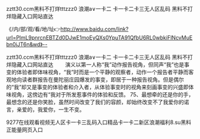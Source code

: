 zztt30.ccm黑料不打烊tttzzz0
浪潮a∨一卡二
卡一卡二卡三无人区乱码
黑料不打烊隐藏入口网站直达


《/内/部/观/看/地/址👉http://www.baidu.com/link?url=PImL9pnrcnEBTZd0DJwE1moEyQXs0YpuTA91QfbU6RL0wbkiFlNcvMuEbn0iJT6n&wd》--

zztt30.ccm黑料不打烊tttzzz0
浪潮a∨一卡二
卡一卡二卡三无人区乱码
黑料不打烊隐藏入口网站直达
　　演义以第一人称“我”动作报告视角，但同声“我”也是事变的体验者即体味视角，“我”时而是一个平静的观察者，动作一个报告者平静而客观地向读者群报告在曼陀丽庄园爆发的事变，即居于一种报告视角。但是偶尔的“我”却又是事变的体验者和介入者，从体验事变时的视角来刻画事变的兴盛即体味视角，这傍边有“我对于所发惹事件的体验和反馈。
		75、最想牵的还是你的手，最想念的还是你笑脸，虽然时间改变了我们的容颜，却始终改变不了我爱你的诺言，亲爱的，我爱你，一生不变。





9277在线观看视频无人区卡一卡三乱码入口精品卡一卡二新区浪潮福利8.su黑料正能量网页入口
